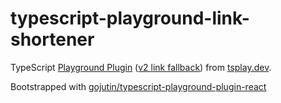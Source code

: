 # typescript-playground-link-shortener

TypeScript [Playground Plugin](https://www.typescriptlang.org/dev/playground-plugins/) ([v2 link fallback](https://www.typescriptlang.org/v2/dev/playground-plugins/)) from [tsplay.dev](https://tsplay.dev).

Bootstrapped with [gojutin/typescript-playground-plugin-react](https://github.com/gojutin/typescript-playground-plugin-react)
